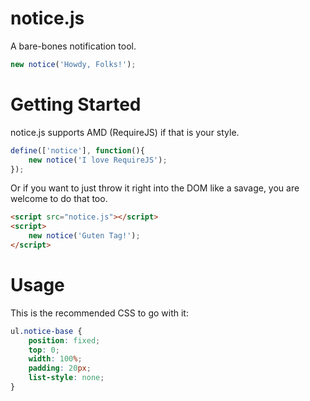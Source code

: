 notice.js
=========

A bare-bones notification tool.
```javascript
new notice('Howdy, Folks!');
```

Getting Started
===============
notice.js supports AMD (RequireJS) if that is your style.
```javascript
define(['notice'], function(){
	new notice('I love RequireJS');
});
```

Or if you want to just throw it right into the DOM like a savage, you are welcome to do that too.
```html
<script src="notice.js"></script>
<script>
	new notice('Guten Tag!');
</script>
```

Usage
=====


This is the recommended CSS to go with it:
```css
ul.notice-base {
	position: fixed;
	top: 0;
	width: 100%;
	padding: 20px;
	list-style: none;
}
```